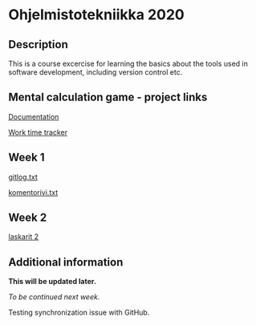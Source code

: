 # Ohjelmistotekniikka 2020

## Description

This is a course excercise for learning the basics about the tools used in software development, including version control etc.

## Mental calculation game - project links

[Documentation](https://github.com/lauriap/ot-harjoitustyo/tree/master/documentation)

[Work time tracker](https://github.com/lauriap/ot-harjoitustyo/tree/master/documentation/work_time_tracker.md)

## Week 1

[gitlog.txt](https://github.com/lauriap/ot-harjoitustyo/blob/master/laskarit/viikko1/gitlog.txt)

[komentorivi.txt](https://github.com/lauriap/ot-harjoitustyo/blob/master/laskarit/viikko1/komentorivi.txt)

## Week 2

[laskarit 2](https://github.com/lauriap/ot-harjoitustyo/tree/master/laskarit/viikko2)

## Additional information

**This will be updated later.**

*To be continued next week.*

Testing synchronization issue with GitHub.
